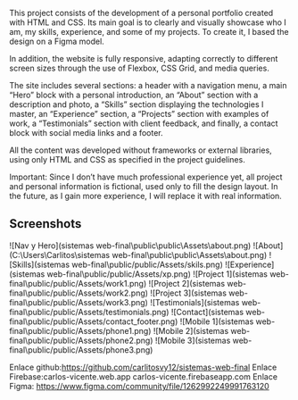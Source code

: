 

This project consists of the development of a personal portfolio created with HTML and CSS. Its main goal is to clearly and visually showcase who I am, my skills, experience, and some of my projects. To create it, I based the design on a Figma model.

In addition, the website is fully responsive, adapting correctly to different screen sizes through the use of Flexbox, CSS Grid, and media queries.

The site includes several sections:
a header with a navigation menu, a main “Hero” block with a personal introduction, an “About” section with a description and photo, a “Skills” section displaying the technologies I master, an “Experience” section, a “Projects” section with examples of work, a “Testimonials” section with client feedback, and finally, a contact block with social media links and a footer.

All the content was developed without frameworks or external libraries, using only HTML and CSS as specified in the project guidelines.

Important: Since I don’t have much professional experience yet, all project and personal information is fictional, used only to fill the design layout. In the future, as I gain more experience, I will replace it with real information. 



## Screenshots

![Nav y Hero](sistemas web-final\public\public\Assets\about.png)
![About](C:\Users\Carlitos\sistemas web-final\public\public\Assets\about.png)
![Skills](sistemas web-final\public/public/Assets/skils.png)
![Experience](sistemas web-final\public/public/Assets/xp.png)
![Project 1](sistemas web-final\public/public/Assets/work1.png)
![Project 2](sistemas web-final\public/public/Assets/work2.png)
![Project 3](sistemas web-final\public/public/Assets/work3.png)
![Testimonials](sistemas web-final\public/public/Assets/testimonials.png)
![Contact](sistemas web-final\public/public/Assets/contact_footer.png)
![Mobile 1](sistemas web-final\public/public/Assets/phone1.png)
![Mobile 2](sistemas web-final\public/public/Assets/phone2.png)
![Mobile 3](sistemas web-final\public/public/Assets/phone3.png)

Enlace github:https://github.com/carlitosvy12/sistemas-web-final
Enlace Firebase:carlos-vicente.web.app
carlos-vicente.firebaseapp.com
Enlace Figma: https://www.figma.com/community/file/1262992249991763120